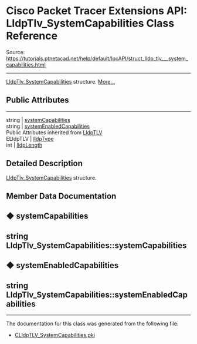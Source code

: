 # Cisco Packet Tracer Extensions API: LldpTlv_SystemCapabilities Class Reference

Source: https://tutorials.ptnetacad.net/help/default/IpcAPI/struct_lldp_tlv___system_capabilities.html

---

[LldpTlv_SystemCapabilities](struct_lldp_tlv___system_capabilities.html "LldpTlv_SystemCapabilities structure.") structure. [More...](struct_lldp_tlv___system_capabilities.html#details)

##  Public Attributes  
  
---  
string | [systemCapabilities](struct_lldp_tlv___system_capabilities.html#adc628ef35433c68788de86022495ce95)  
string | [systemEnabledCapabilities](struct_lldp_tlv___system_capabilities.html#a01c99d493f29a9af999e78d403a1be3c)  
Public Attributes inherited from [LldpTLV](struct_lldp_t_l_v.html)  
ELldpTLV | [lldpType](struct_lldp_t_l_v.html#a4bb3915010dc48e519af6523e311309c)  
int | [lldpLength](struct_lldp_t_l_v.html#ad70c4025cf208ae0719e107d6702410a)  
  
## Detailed Description

[LldpTlv_SystemCapabilities](struct_lldp_tlv___system_capabilities.html "LldpTlv_SystemCapabilities structure.") structure. 

## Member Data Documentation

## ◆ systemCapabilities

string LldpTlv_SystemCapabilities::systemCapabilities  
---  
  
## ◆ systemEnabledCapabilities

string LldpTlv_SystemCapabilities::systemEnabledCapabilities  
---  
  
* * *

The documentation for this class was generated from the following file:

  * [CLldpTLV_SystemCapabilities.pki](_c_lldp_t_l_v___system_capabilities_8pki.html)


